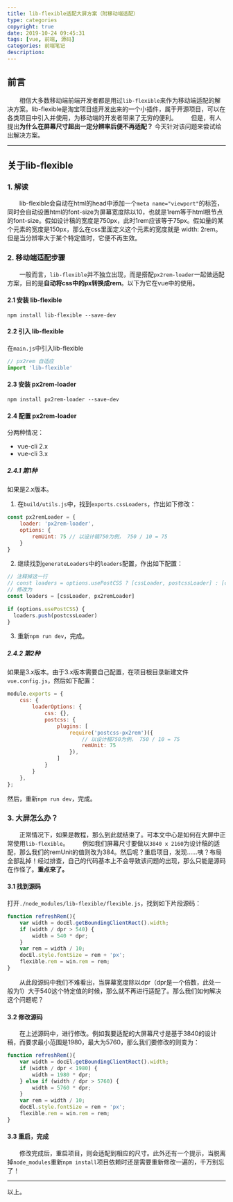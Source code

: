 ```yaml
---
title: lib-flexible适配大屏方案（附移动端适配）
type: categories
copyright: true
date: 2019-10-24 09:45:31
tags: [vue, 前端, 源码]
categories: 前端笔记
description:
---
```

## 前言
&emsp;&emsp;相信大多数移动端前端开发者都是用过`lib-flexible`来作为移动端适配的解决方案。lib-flexible是淘宝项目组开发出来的一个小插件，属于开源项目，可以在各类项目中引入并使用，为移动端的开发者带来了无穷的便利。
&emsp;&emsp;但是，有人提出**为什么在屏幕尺寸超出一定分辨率后便不再适配？** 今天针对该问题来尝试给出解决方案。

<!--more-->

------

## 关于lib-flexible
### 1. 解读
&emsp;&emsp;lib-flexible会自动在html的head中添加一个`meta name="viewport"`的标签，同时会自动设置html的font-size为屏幕宽度除以10，也就是1rem等于html根节点的font-size。假如设计稿的宽度是750px，此时1rem应该等于75px。假如量的某个元素的宽度是150px，那么在css里面定义这个元素的宽度就是 width: 2rem。但是当分辨率大于某个特定值时，它便不再生效。

### 2. 移动端适配步骤
&emsp;&emsp;一般而言，`lib-flexible`并不独立出现，而是搭配`px2rem-loader`一起做适配方案，目的是**自动将css中的px转换成rem**。以下为它在vue中的使用。


#### 2.1 安装 lib-flexible
```
npm install lib-flexible --save-dev
```
#### 2.2 引入 lib-flexible
在`main.js`中引入lib-flexible
```js
// px2rem 自适应
import 'lib-flexible'
```
#### 2.3 安装 px2rem-loader
```
npm install px2rem-loader --save-dev
```
#### 2.4 配置 px2rem-loader
分两种情况：
- vue-cli 2.x
- vue-cli 3.x

##### 2.4.1 第1种
如果是2.x版本。
1. 在`build/utils.js`中，找到`exports.cssLoaders`，作出如下修改：
```js
const px2remLoader = {
    loader: 'px2rem-loader',
    options: {
        remUint: 75 // 以设计稿750为例， 750 / 10 = 75
    }
}
```
2. 继续找到`generateLoaders`中的`loaders`配置，作出如下配置：
```js
// 注释掉这一行
// const loaders = options.usePostCSS ? [cssLoader, postcssLoader] : [cssLoader]
// 修改为
const loaders = [cssLoader, px2remLoader]
 
if (options.usePostCSS) {
  loaders.push(postcssLoader)
}
```
3. 重新`npm run dev`，完成。
##### 2.4.2 第2种
如果是3.x版本。由于3.x版本需要自己配置，在项目根目录新建文件`vue.config.js`，然后如下配置：
```js
module.exports = {
    css: {
        loaderOptions: {
            css: {},
            postcss: {
                plugins: [
                    require('postcss-px2rem')({
                        // 以设计稿750为例， 750 / 10 = 75
                        remUnit: 75
                    }),
                ]
            }
        }
    },
};
```
然后，重新`npm run dev`，完成。

### 3. 大屏怎么办？
&emsp;&emsp;正常情况下，如果是教程，那么到此就结束了。可本文中心是如何在大屏中正常使用`lib-flexible`。
&emsp;&emsp;例如我们屏幕尺寸要做以`3840 x 2160`为设计稿的适配，那么我们的remUnit的值则改为384。然后呢？重启项目，发现……咦？布局全部乱掉！经过排查，自己的代码基本上不会导致该问题的出现，那么只能是源码在作怪了。**重点来了。**
#### 3.1 找到源码
打开`./node_modules/lib-flexible/flexible.js`，找到如下片段源码：
```js
function refreshRem(){
    var width = docEl.getBoundingClientRect().width;
    if (width / dpr > 540) {
        width = 540 * dpr;
    }
    var rem = width / 10;
    docEl.style.fontSize = rem + 'px';
    flexible.rem = win.rem = rem;
}
```
&emsp;&emsp;从此段源码中我们不难看出，当屏幕宽度除以dpr（dpr是一个倍数，此处一般为1）大于540这个特定值的时候，那么就不再进行适配了。那么我们如何解决这个问题呢？
#### 3.2 修改源码
&emsp;&emsp;在上述源码中，进行修改。例如我要适配的大屏幕尺寸是基于3840的设计稿，而要求最小范围是1980，最大为5760，那么我们要修改的则变为：
```js
function refreshRem(){
    var width = docEl.getBoundingClientRect().width;
    if (width / dpr < 1980) {
        width = 1980 * dpr;
    } else if (width / dpr > 5760) {
        width = 5760 * dpr;
    }
    var rem = width / 10;
    docEl.style.fontSize = rem + 'px';
    flexible.rem = win.rem = rem;
}
```
#### 3.3 重启，完成
&emsp;&emsp;修改完成后，重启项目，则会适配到相应的尺寸。此外还有一个提示，当脱离掉`node_modules`重新`npm install`项目依赖时还是需要重新修改一遍的，千万别忘了！

-------

以上。







